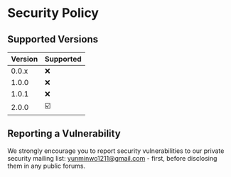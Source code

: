 # Security Policy

## Supported Versions

| Version | Supported |
| ------- | --------- |
| 0.0.x   | ❌        |
| 1.0.0   | ❌        |
| 1.0.1   | ❌        |
| 2.0.0   | ☑️        |

## Reporting a Vulnerability

We strongly encourage you to report security vulnerabilities to
our private security mailing list: yunminwo1211@gmail.com - first, before
disclosing them in any public forums.
